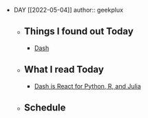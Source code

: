 - DAY [[2022-05-04]]
  author:: geekplux
	- ## Things I found out Today
		- [Dash](https://dash.plotly.com)
	- ## What I read Today
		- [Dash is React for Python, R, and Julia](https://medium.com/plotly/dash-is-react-for-python-r-and-julia-c75822d1cc24)
	- ## Schedule